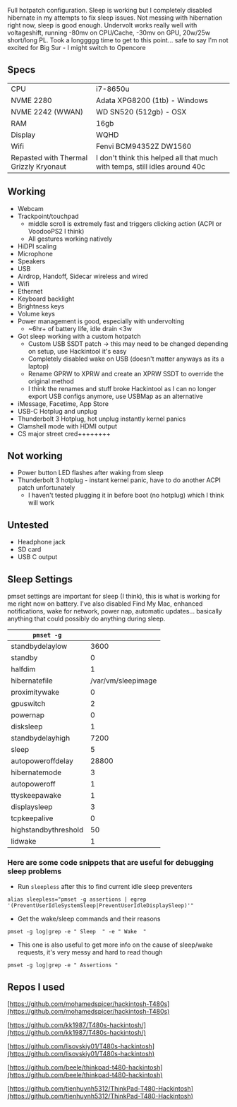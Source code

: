 Full hotpatch configuration. Sleep is working but I completely disabled hibernate in my attempts to fix sleep issues. Not messing with hibernation right now, sleep is good enough. Undervolt works really well with voltageshift, running -80mv on CPU/Cache, -30mv on GPU, 20w/25w short/long PL. Took a longgggg time to get to this point... safe to say I'm not excited for Big Sur - I might switch to Opencore

## Specs
|||
|--|--|
| CPU | i7-8650u |
| NVME 2280 | Adata XPG8200 (1tb) - Windows|
| NVME 2242 (WWAN) | WD SN520 (512gb) - OSX|
| RAM | 16gb |
| Display | WQHD |
| Wifi | Fenvi BCM94352Z DW1560 |
| Repasted with Thermal Grizzly Kryonaut| I don't think this helped all that much with temps, still idles around 40c|

## Working
 - Webcam 
 - Trackpoint/touchpad 
	 - middle scroll is extremely fast and triggers clicking action (ACPI or VoodooPS2 I think)
	 - All gestures working natively
 - HiDPI scaling
 - Microphone
 - Speakers 
 - USB
 - Airdrop, Handoff, Sidecar wireless and wired
 - Wifi
 - Ethernet
 - Keyboard backlight
 - Brightness keys
 - Volume keys
 - Power management is good, especially with undervolting
	 - ~6hr+ of battery life, idle drain <3w
 - Got sleep working with a custom hotpatch
 	 - Custom USB SSDT patch -> this may need to be changed depending on setup, use Hackintool it's easy
  	 - Completely disabled wake on USB (doesn't matter anyways as its a laptop)
	 - Rename GPRW to XPRW and create an XPRW SSDT to override the original method
	 - I think the renames and stuff broke Hackintool as I can no longer export USB configs anymore, use USBMap as an alternative
 - iMessage, Facetime, App Store
 - USB-C Hotplug and unplug
 - Thunderbolt 3 Hotplug, hot unplug instantly kernel panics
 - Clamshell mode with HDMI output
 - CS major street cred++++++++

## Not working
 - Power button LED flashes after waking from sleep
 - Thunderbolt 3 hotplug - instant kernel panic, have to do another ACPI patch unfortunately
 	- I haven't tested plugging it in before boot (no hotplug) which I think will work

## Untested
 - Headphone jack
 - SD card
 - USB C output

## Sleep Settings

pmset settings are important for sleep (I think), this is what is working for me right now on battery. I've also disabled Find My Mac, enhanced notifications, wake for network, power nap, automatic updates... basically anything that could possibly do anything during sleep.

|```pmset -g```||
 |--|--|
| standbydelaylow  |    3600 |
| standby          |    0|
| halfdim          |    1|
| hibernatefile    |    /var/vm/sleepimage|
 |proximitywake    |    0|
 |gpuswitch        |    2|
| powernap         |    0|
| disksleep        |    1|
| standbydelayhigh |    7200|
| sleep            |    5|
| autopoweroffdelay |   28800|
| hibernatemode    |    3|
| autopoweroff     |    1|
| ttyskeepawake    |    1|
| displaysleep     |    3|
| tcpkeepalive     |    0|
| highstandbythreshold | 50|
| lidwake            | 1|

### Here are some code snippets that are useful for debugging sleep problems

- Run ```sleepless``` after this to find current idle sleep preventers

```alias sleepless="pmset -g assertions | egrep '(PreventUserIdleSystemSleep|PreventUserIdleDisplaySleep)'"```

- Get the wake/sleep commands and their reasons

```pmset -g log|grep -e " Sleep  " -e " Wake  "```

- This one is also useful to get more info on the cause of sleep/wake requests, it's very messy and hard to read though

```pmset -g log|grep -e " Assertions " ```


## Repos I used

[https://github.com/mohamedspicer/hackintosh-T480s](https://github.com/mohamedspicer/hackintosh-T480s)

[https://github.com/kk1987/T480s-hackintosh/](https://github.com/kk1987/T480s-hackintosh/)

[https://github.com/lisovskiy01/T480s-hackintosh](https://github.com/lisovskiy01/T480s-hackintosh)

[https://github.com/beele/thinkpad-t480-hackintosh](https://github.com/beele/thinkpad-t480-hackintosh)

[https://github.com/tienhuynh5312/ThinkPad-T480-Hackintosh](https://github.com/tienhuynh5312/ThinkPad-T480-Hackintosh)
